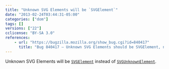 ```yaml
---
title: "Unknown SVG Elements will be `SVGElement`"
date: "2013-02-24T03:44:31-05:00"
categories: ["dom"]
tags: []
versions: ["22"]
cclicense: "BY-SA 3.0"
references:
    - url: "https://bugzilla.mozilla.org/show_bug.cgi?id=840417"
      title: "Bug 840417 – Unknown SVG Elements should be SVGElement, not SVGUnknownElement"
---
```

Unknown SVG Elements will be [`SVGElement`](https://developer.mozilla.org/en-US/docs/Web/API/SVGElement) instead of [`SVGUnknownElement`](https://developer.mozilla.org/en-US/docs/Web/API/SVGUnknownElement).
